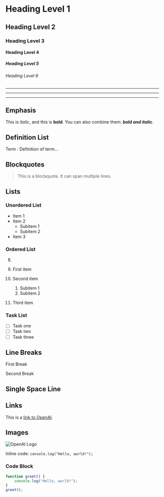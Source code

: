 # Heading Level 1
## Heading Level 2
### Heading Level 3
#### Heading Level 4
##### Heading Level 5
###### Heading Level 6

---
***
___

## Emphasis

This is *italic*, and this is **bold**. You can also combine them: ***bold and italic***.

## Definition List

Term
: Definition of term...

## Blockquotes

> This is a blockquote.
> It can span multiple lines.

## Lists

### Unordered List

- Item 1
- Item 2
  - Subitem 1
  - Subitem 2
- Item 3

### Ordered List

8.

1. First item
2. Second item
   1. Subitem 1
   2. Subitem 2
3. Third item

### Task List

- [ ] Task one
- [ ] Task two
- [ ] Task three

## Line Breaks



First Break

Second Break

## Single Space Line



## Links

This is a [link to OpenAI](https://www.openai.com).

## Images

![OpenAI Logo](https://openai.com/favicon.ico)



Inline code: `console.log("Hello, world!");`

### Code Block

```javascript
function greet() {
    console.log("Hello, world!");
}
greet();
```
